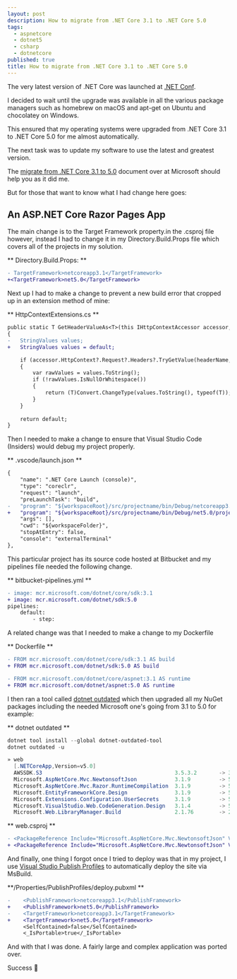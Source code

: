 ```yaml
---
layout: post
description: How to migrate from .NET Core 3.1 to .NET Core 5.0
tags:
  - aspnetcore
  - dotnet5
  - csharp
  - dotnetcore
published: true
title: How to migrate from .NET Core 3.1 to .NET Core 5.0
---
```

The very latest version of .NET Core was launched at [.NET Conf](https://www.dotnetconf.net/).

I decided to wait until the upgrade was available in all the various package managers such as homebrew on macOS and apt-get on Ubuntu and chocolatey on Windows.

This ensured that my operating systems were upgraded from .NET Core 3.1 to .NET Core 5.0 for me almost automatically.

The next task was to update my software to use the latest and greatest version.

The [migrate from .NET Core 3.1 to 5.0](https://docs.microsoft.com/en-us/aspnet/core/migration/31-to-50?view=aspnetcore-5.0&tabs=visual-studio-code) document over at Microsoft should help you as it did me.

But for those that want to know what I had change here goes:

## An ASP.NET Core Razor Pages App

The main change is to the Target Framework property.in the .csproj file however, instead I had to change it in my Directory.Build.Props file which covers all of the projects in my solution.

\** Directory.Build.Props: **

```diff
- TargetFramework>netcoreapp3.1</TargetFramework>
+<TargetFramework>net5.0</TargetFramework>
```

Next up I had to make a change to prevent a new build error that cropped up in an extension method of mine:

\** HttpContextExtensions.cs **

```diff
public static T GetHeaderValueAs<T>(this IHttpContextAccessor accessor, string headerName)
{
-   StringValues values;
+   StringValues values = default;

    if (accessor.HttpContext?.Request?.Headers?.TryGetValue(headerName, out values) ?? false)
    {
        var rawValues = values.ToString();
        if (!rawValues.IsNullOrWhitespace())
        {
            return (T)Convert.ChangeType(values.ToString(), typeof(T));
        }
    }
    
    return default;
}
```

Then I needed to make a change to ensure that Visual Studio Code (Insiders) would debug my project properly.

\** .vscode/launch.json **

```diff
{
    "name": ".NET Core Launch (console)",
    "type": "coreclr",
    "request": "launch",
    "preLaunchTask": "build",
-   "program": "${workspaceRoot}/src/projectname/bin/Debug/netcoreapp3.1/projectname.dll",
+   "program": "${workspaceRoot}/src/projectname/bin/Debug/net5.0/projectname.dll",
    "args": [],
    "cwd": "${workspaceFolder}",
    "stopAtEntry": false,
    "console": "externalTerminal"
},
```

This particular project has its source code hosted at Bitbucket and my pipelines file needed the following change.

\** bitbucket-pipelines.yml **

```diff
- image: mcr.microsoft.com/dotnet/core/sdk:3.1
+ image: mcr.microsoft.com/dotnet/sdk:5.0
pipelines:
    default:
        - step:
```

A related change was that I needed to make a change to my Dockerfile

\** Dockerfile **

```diff
- FROM mcr.microsoft.com/dotnet/core/sdk:3.1 AS build
+ FROM mcr.microsoft.com/dotnet/sdk:5.0 AS build

- FROM mcr.microsoft.com/dotnet/core/aspnet:3.1 AS runtime
+ FROM mcr.microsoft.com/dotnet/aspnet:5.0 AS runtime
```

I then ran a tool called [dotnet outdated](https://github.com/dotnet-outdated/dotnet-outdated) which then upgraded all my NuGet packages including the needed Microsoft one's going from 3.1 to 5.0 for example:

\** dotnet outdated **

```powershell
dotnet tool install --global dotnet-outdated-tool
dotnet outdated -u

» web
  [.NETCoreApp,Version=v5.0]
  AWSSDK.S3                                          3.5.3.2       -> 3.5.4
  Microsoft.AspNetCore.Mvc.NewtonsoftJson            3.1.9         -> 5.0.0
  Microsoft.AspNetCore.Mvc.Razor.RuntimeCompilation  3.1.9         -> 5.0.0
  Microsoft.EntityFrameworkCore.Design               3.1.9         -> 5.0.0
  Microsoft.Extensions.Configuration.UserSecrets     3.1.9         -> 5.0.0
  Microsoft.VisualStudio.Web.CodeGeneration.Design   3.1.4         -> 5.0.0
  Microsoft.Web.LibraryManager.Build                 2.1.76        -> 2.1.113
```

\** web.csproj **

```diff
- <PackageReference Include="Microsoft.AspNetCore.Mvc.NewtonsoftJson" Version="3.1.9" />
+ <PackageReference Include="Microsoft.AspNetCore.Mvc.NewtonsoftJson" Version="5.0.0" />
```

And finally, one thing I forgot once I tried to deploy was that in my project, I use [Visual Studio Publish Profiles](https://docs.microsoft.com/en-us/aspnet/core/host-and-deploy/visual-studio-publish-profiles?view=aspnetcore-5.0) to automatically deploy the site via MsBuild.

\**/Properties/PublishProfiles/deploy.pubxml **

```diff
-    <PublishFramework>netcoreapp3.1</PublishFramework>
+    <PublishFramework>net5.0</PublishFramework>
-    <TargetFramework>netcoreapp3.1</TargetFramework>
+    <TargetFramework>net5.0</TargetFramework>
     <SelfContained>false</SelfContained>
     <_IsPortable>true</_IsPortable>
```

And with that I was done. A fairly large and complex application was ported over.

Success 🥳
